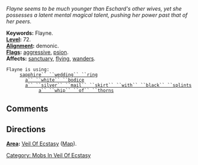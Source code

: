 *Flayne seems to be much younger than Eschard's other wives, yet she
possesses a latent mental magical talent, pushing her power past that of
her peers.*

**Keywords:** Flayne.  
**[Level](Level.md "wikilink"):** 72.  
**[Alignment](Alignment.md "wikilink"):** demonic.  
**[Flags](:Category:_Mob_Types.md "wikilink"):** [
aggressive](Aggressive.md "wikilink"),
[psion](Spellcasting_Mobs.md "wikilink").  
**Affects:** [sanctuary](Sanctuary.md "wikilink"),
[flying](Flying.md "wikilink"),
[wanders](Wandering_Mobs.md "wikilink").  

`Flayne is using:`  
` `<worn on finger>`    `[`sapphire`` ``wedding`` ``ring`](Sapphire_Wedding_Ring.md "wikilink")  
` `<worn on body>`      `[`a`` ``white`` ``bodice`](White_Bodice.md "wikilink")  
` `<worn on legs>`      `[`a`` ``silver`` ``mail`` ``skirt`` ``with`` ``black`` ``splints`](Silver_Mail_Skirt_With_Black_Splints.md "wikilink")  
` `<wielded>`           `[`a`` ``whip`` ``of`` ``thorns`](Whip_Of_Thorns.md "wikilink")

## Comments

## Directions

**[Area](:Category:_Areas.md "wikilink"):** [Veil Of
Ecstasy](:Category:_Veil_Of_Ecstasy.md "wikilink")
([Map](Veil_Of_Ecstasy_Map.md "wikilink")).

[Category: Mobs In Veil Of
Ecstasy](Category:_Mobs_In_Veil_Of_Ecstasy "wikilink")
